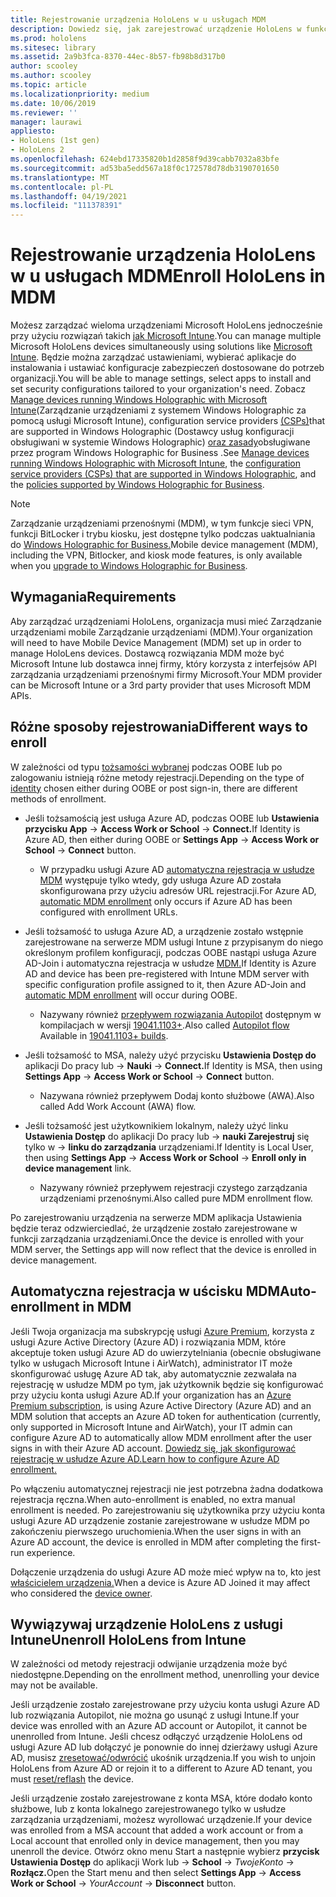 ```yaml
---
title: Rejestrowanie urządzenia HoloLens w u usługach MDM
description: Dowiedz się, jak zarejestrować urządzenie HoloLens w funkcji zarządzania urządzeniami przenośnymi (MDM), aby ułatwić zarządzanie wieloma urządzeniami.
ms.prod: hololens
ms.sitesec: library
ms.assetid: 2a9b3fca-8370-44ec-8b57-fb98b8d317b0
author: scooley
ms.author: scooley
ms.topic: article
ms.localizationpriority: medium
ms.date: 10/06/2019
ms.reviewer: ''
manager: laurawi
appliesto:
- HoloLens (1st gen)
- HoloLens 2
ms.openlocfilehash: 624ebd17335820b1d2858f9d39cabb7032a83bfe
ms.sourcegitcommit: ad53ba5edd567a18f0c172578d78db3190701650
ms.translationtype: MT
ms.contentlocale: pl-PL
ms.lasthandoff: 04/19/2021
ms.locfileid: "111378391"
---
```

# <a name="enroll-hololens-in-mdm"></a><span data-ttu-id="6ccf4-103">Rejestrowanie urządzenia HoloLens w u usługach MDM</span><span class="sxs-lookup"><span data-stu-id="6ccf4-103">Enroll HoloLens in MDM</span></span>

<span data-ttu-id="6ccf4-104">Możesz zarządzać wieloma urządzeniami Microsoft HoloLens jednocześnie przy użyciu rozwiązań takich [jak Microsoft Intune](https://docs.microsoft.com/intune/windows-holographic-for-business).</span><span class="sxs-lookup"><span data-stu-id="6ccf4-104">You can manage multiple Microsoft HoloLens devices simultaneously using solutions like [Microsoft Intune](https://docs.microsoft.com/intune/windows-holographic-for-business).</span></span> <span data-ttu-id="6ccf4-105">Będzie można zarządzać ustawieniami, wybierać aplikacje do instalowania i ustawiać konfiguracje zabezpieczeń dostosowane do potrzeb organizacji.</span><span class="sxs-lookup"><span data-stu-id="6ccf4-105">You will be able to manage settings, select apps to install and set security configurations tailored to your organization's need.</span></span> <span data-ttu-id="6ccf4-106">Zobacz [Manage devices running Windows Holographic with Microsoft Intune](https://docs.microsoft.com/intune/windows-holographic-for-business)(Zarządzanie urządzeniami z systemem Windows Holographic za pomocą usługi Microsoft Intune), configuration service providers [(CSPs)](https://msdn.microsoft.com/windows/hardware/commercialize/customize/mdm/configuration-service-provider-reference#hololens)that are supported in Windows Holographic (Dostawcy usług konfiguracji obsługiwani w systemie Windows Holographic) [oraz zasady](https://msdn.microsoft.com/windows/hardware/commercialize/customize/mdm/policy-configuration-service-provider#hololenspolicies)obsługiwane przez program Windows Holographic for Business .</span><span class="sxs-lookup"><span data-stu-id="6ccf4-106">See [Manage devices running Windows Holographic with Microsoft Intune](https://docs.microsoft.com/intune/windows-holographic-for-business), the [configuration service providers (CSPs) that are supported in Windows Holographic](https://msdn.microsoft.com/windows/hardware/commercialize/customize/mdm/configuration-service-provider-reference#hololens), and the [policies supported by Windows Holographic for Business](https://msdn.microsoft.com/windows/hardware/commercialize/customize/mdm/policy-configuration-service-provider#hololenspolicies).</span></span>

> [!NOTE]
> <span data-ttu-id="6ccf4-107">Zarządzanie urządzeniami przenośnymi (MDM), w tym funkcje sieci VPN, funkcji BitLocker i trybu kiosku, jest dostępne tylko podczas uaktualniania do [Windows Holographic for Business.](hololens1-upgrade-enterprise.md)</span><span class="sxs-lookup"><span data-stu-id="6ccf4-107">Mobile device management (MDM), including the VPN, Bitlocker, and kiosk mode features, is only available when you [upgrade to Windows Holographic for Business](hololens1-upgrade-enterprise.md).</span></span>

## <a name="requirements"></a><span data-ttu-id="6ccf4-108">Wymagania</span><span class="sxs-lookup"><span data-stu-id="6ccf4-108">Requirements</span></span>

 <span data-ttu-id="6ccf4-109">Aby zarządzać urządzeniami HoloLens, organizacja musi mieć Zarządzanie urządzeniami mobile Zarządzanie urządzeniami (MDM).</span><span class="sxs-lookup"><span data-stu-id="6ccf4-109">Your organization will need to have Mobile Device Management (MDM) set up in order to manage HoloLens devices.</span></span> <span data-ttu-id="6ccf4-110">Dostawcą rozwiązania MDM może być Microsoft Intune lub dostawca innej firmy, który korzysta z interfejsów API zarządzania urządzeniami przenośnymi firmy Microsoft.</span><span class="sxs-lookup"><span data-stu-id="6ccf4-110">Your MDM provider can be Microsoft Intune or a 3rd party provider that uses Microsoft MDM APIs.</span></span>
 
## <a name="different-ways-to-enroll"></a><span data-ttu-id="6ccf4-111">Różne sposoby rejestrowania</span><span class="sxs-lookup"><span data-stu-id="6ccf4-111">Different ways to enroll</span></span>

<span data-ttu-id="6ccf4-112">W zależności od typu [tożsamości wybranej](hololens-identity.md) podczas OOBE lub po zalogowaniu istnieją różne metody rejestracji.</span><span class="sxs-lookup"><span data-stu-id="6ccf4-112">Depending on the type of [identity](hololens-identity.md) chosen either during OOBE or post sign-in, there are different methods of enrollment.</span></span>

- <span data-ttu-id="6ccf4-113">Jeśli tożsamością jest usługa Azure AD, podczas OOBE lub **Ustawienia przycisku App**  ->  **Access Work or School**  ->  **Connect.**</span><span class="sxs-lookup"><span data-stu-id="6ccf4-113">If Identity is Azure AD, then either during OOBE or **Settings App** -> **Access Work or School** -> **Connect** button.</span></span>
    - <span data-ttu-id="6ccf4-114">W przypadku usługi Azure AD [automatyczna rejestracja w usłudze MDM](hololens-enroll-mdm.md#auto-enrollment-in-mdm) występuje tylko wtedy, gdy usługa Azure AD została skonfigurowana przy użyciu adresów URL rejestracji.</span><span class="sxs-lookup"><span data-stu-id="6ccf4-114">For Azure AD, [automatic MDM enrollment](hololens-enroll-mdm.md#auto-enrollment-in-mdm) only occurs if Azure AD has been configured with enrollment URLs.</span></span>
     
- <span data-ttu-id="6ccf4-115">Jeśli tożsamość to usługa Azure AD, a urządzenie zostało wstępnie zarejestrowane na serwerze MDM usługi Intune z przypisanym do niego określonym profilem konfiguracji, podczas OOBE nastąpi usługa Azure AD-Join i automatyczna rejestracja w usłudze [MDM.](hololens-enroll-mdm.md#auto-enrollment-in-mdm)</span><span class="sxs-lookup"><span data-stu-id="6ccf4-115">If Identity is Azure AD and device has been pre-registered with Intune MDM server with specific configuration profile assigned to it, then Azure AD-Join and [automatic MDM enrollment](hololens-enroll-mdm.md#auto-enrollment-in-mdm) will occur during OOBE.</span></span>
    - <span data-ttu-id="6ccf4-116">Nazywany również [przepływem rozwiązania Autopilot](hololens2-autopilot.md) dostępnym w kompilacjach w wersji [19041.1103+](hololens-release-notes.md#windows-holographic-version-2004).</span><span class="sxs-lookup"><span data-stu-id="6ccf4-116">Also called [Autopilot flow](hololens2-autopilot.md) Available in [19041.1103+ builds](hololens-release-notes.md#windows-holographic-version-2004).</span></span>
    

- <span data-ttu-id="6ccf4-117">Jeśli tożsamość to MSA, należy użyć przycisku **Ustawienia Dostęp do** aplikacji Do pracy lub  ->  **Nauki**  ->  **Connect.**</span><span class="sxs-lookup"><span data-stu-id="6ccf4-117">If Identity is MSA, then using **Settings App** -> **Access Work or School** -> **Connect** button.</span></span>
    - <span data-ttu-id="6ccf4-118">Nazywana również przepływem Dodaj konto służbowe (AWA).</span><span class="sxs-lookup"><span data-stu-id="6ccf4-118">Also called Add Work Account (AWA) flow.</span></span>
- <span data-ttu-id="6ccf4-119">Jeśli tożsamość jest użytkownikiem lokalnym, należy użyć linku **Ustawienia Dostęp** do aplikacji Do pracy lub  ->  **nauki Zarejestruj** się tylko w  ->  **linku do zarządzania** urządzeniami.</span><span class="sxs-lookup"><span data-stu-id="6ccf4-119">If Identity is Local User, then using **Settings App** -> **Access Work or School** -> **Enroll only in device management** link.</span></span>
    - <span data-ttu-id="6ccf4-120">Nazywany również przepływem rejestracji czystego zarządzania urządzeniami przenośnymi.</span><span class="sxs-lookup"><span data-stu-id="6ccf4-120">Also called pure MDM enrollment flow.</span></span>

<span data-ttu-id="6ccf4-121">Po zarejestrowaniu urządzenia na serwerze MDM aplikacja Ustawienia będzie teraz odzwierciedlać, że urządzenie zostało zarejestrowane w funkcji zarządzania urządzeniami.</span><span class="sxs-lookup"><span data-stu-id="6ccf4-121">Once the device is enrolled with your MDM server, the Settings app will now reflect that the device is enrolled in device management.</span></span>

## <a name="auto-enrollment-in-mdm"></a><span data-ttu-id="6ccf4-122">Automatyczna rejestracja w uścisku MDM</span><span class="sxs-lookup"><span data-stu-id="6ccf4-122">Auto-enrollment in MDM</span></span>

<span data-ttu-id="6ccf4-123">Jeśli Twoja organizacja ma subskrypcję usługi [Azure Premium](https://azure.microsoft.com/overview/), korzysta z usługi Azure Active Directory (Azure AD) i rozwiązania MDM, które akceptuje token usługi Azure AD do uwierzytelniania (obecnie obsługiwane tylko w usługach Microsoft Intune i AirWatch), administrator IT może skonfigurować usługę Azure AD tak, aby automatycznie zezwalała na rejestrację w usłudze MDM po tym, jak użytkownik będzie się konfigurować przy użyciu konta usługi Azure AD.</span><span class="sxs-lookup"><span data-stu-id="6ccf4-123">If your organization has an [Azure Premium subscription](https://azure.microsoft.com/overview/), is using Azure Active Directory (Azure AD) and an MDM solution that accepts an Azure AD token for authentication (currently, only supported in Microsoft Intune and AirWatch), your IT admin can configure Azure AD to automatically allow MDM enrollment after the user signs in with their Azure AD account.</span></span> [<span data-ttu-id="6ccf4-124">Dowiedz się, jak skonfigurować rejestrację w usłudze Azure AD.</span><span class="sxs-lookup"><span data-stu-id="6ccf4-124">Learn how to configure Azure AD enrollment.</span></span>](https://docs.microsoft.com/mem/intune/enrollment/windows-enroll#enable-windows-10-automatic-enrollment)

<span data-ttu-id="6ccf4-125">Po włączeniu automatycznej rejestracji nie jest potrzebna żadna dodatkowa rejestracja ręczna.</span><span class="sxs-lookup"><span data-stu-id="6ccf4-125">When auto-enrollment is enabled, no extra manual enrollment is needed.</span></span> <span data-ttu-id="6ccf4-126">Po zarejestrowaniu się użytkownika przy użyciu konta usługi Azure AD urządzenie zostanie zarejestrowane w usłudze MDM po zakończeniu pierwszego uruchomienia.</span><span class="sxs-lookup"><span data-stu-id="6ccf4-126">When the user signs in with an Azure AD account, the device is enrolled in MDM after completing the first-run experience.</span></span>

<span data-ttu-id="6ccf4-127">Dołączenie urządzenia do usługi Azure AD może mieć wpływ na to, kto jest [właścicielem urządzenia.](security-adminless-os.md#device-owner)</span><span class="sxs-lookup"><span data-stu-id="6ccf4-127">When a device is Azure AD Joined it may affect who considered the [device owner](security-adminless-os.md#device-owner).</span></span>

## <a name="unenroll-hololens-from-intune"></a><span data-ttu-id="6ccf4-128">Wywiązywaj urządzenie HoloLens z usługi Intune</span><span class="sxs-lookup"><span data-stu-id="6ccf4-128">Unenroll HoloLens from Intune</span></span>

<span data-ttu-id="6ccf4-129">W zależności od metody rejestracji odwijanie urządzenia może być niedostępne.</span><span class="sxs-lookup"><span data-stu-id="6ccf4-129">Depending on the enrollment method, unenrolling your device may not be available.</span></span>

<span data-ttu-id="6ccf4-130">Jeśli urządzenie zostało zarejestrowane przy użyciu konta usługi Azure AD lub rozwiązania Autopilot, nie można go usunąć z usługi Intune.</span><span class="sxs-lookup"><span data-stu-id="6ccf4-130">If your device was enrolled with an Azure AD account or Autopilot, it cannot be unenrolled from Intune.</span></span> <span data-ttu-id="6ccf4-131">Jeśli chcesz odłączyć urządzenie HoloLens od usługi Azure AD lub dołączyć je ponownie do innej dzierżawy usługi Azure AD, musisz [zresetować/odwrócić](https://docs.microsoft.com/hololens/hololens-recovery#reset-the-device) ukośnik urządzenia.</span><span class="sxs-lookup"><span data-stu-id="6ccf4-131">If you wish to unjoin HoloLens from Azure AD or rejoin it to a different to Azure AD tenant, you must [reset/reflash](https://docs.microsoft.com/hololens/hololens-recovery#reset-the-device) the device.</span></span>

<span data-ttu-id="6ccf4-132">Jeśli urządzenie zostało zarejestrowane z konta MSA, które dodało konto służbowe, lub z konta lokalnego zarejestrowanego tylko w usłudze zarządzania urządzeniami, możesz wyrollować urządzenie.</span><span class="sxs-lookup"><span data-stu-id="6ccf4-132">If your device was enrolled from a MSA account that added a work account or from a Local account that enrolled only in device management, then you may unenroll the device.</span></span> <span data-ttu-id="6ccf4-133">Otwórz okno menu Start a następnie wybierz **przycisk Ustawienia Dostęp** do aplikacji Work lub  ->  **School**  ->  *TwojeKonto*  ->  **Rozłącz.**</span><span class="sxs-lookup"><span data-stu-id="6ccf4-133">Open the Start menu and then select **Settings App** -> **Access Work or School** -> *YourAccount* -> **Disconnect** button.</span></span>